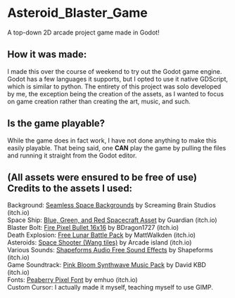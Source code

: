 # Asteroid_Blaster_Game
 A top-down 2D arcade project game made in Godot!

## How it was made:
I made this over the course of weekend to try out the Godot game engine. Godot has a few languages it supports, but I opted to use it native GDScript, which is similar to python.
The entirety of this project was solo developed by me, the exception being the creation of the assets, as I wanted to focus on game creation rather than creating the art, music, and such.

## Is the game playable?
While the game does in fact work, I have not done anything to make this easily playable. That being said, one **CAN** play the game by pulling the files and running it straight from the Godot editor.

## (All assets were ensured to be free of use) Credits to the assets I used:
Background: <a href="https://screamingbrainstudios.itch.io/seamless-space-backgrounds" target="_blank">Seamless Space Backgrounds</a> by Screaming Brain Studios (itch.io)  
Space Ship: <a href="https://guardian5.itch.io/blue-green-and-red-spacecraft-asset" target="_blank">Blue, Green, and Red Spacecraft Asset</a> by Guardian (itch.io)  
Blaster Bolt: <a href="https://bdragon1727.itch.io/fire-pixel-bullet-16x16" target="_blank">Fire Pixel Bullet 16x16</a> by BDragon1727 (itch.io)  
Death Explosion: <a href="https://mattwalkden.itch.io/lunar-battle-pack#google_vignette" target="_blank">Free Lunar Battle Pack</a> by MattWalkden (itch.io)  
Asteroids: <a href="https://arcadeisland.itch.io/space-shooter-wang-tiles" target="_blank">Space Shooter (Wang tiles)</a> by Arcade island (itch.io)  
Various Sounds: <a href="https://shapeforms.itch.io/shapeforms-audio-free-sfx" target="_blank">Shapeforms Audio Free Sound Effects</a> by Shapeforms (itch.io)  
Game Soundtrack: <a href="https://davidkbd.itch.io/pink-bloom-synthwave-music-pack" target="_blank">Pink Bloom Synthwave Music Pack</a> by David KBD (itch.io)  
Fonts: <a href="https://emhuo.itch.io/peaberry-pixel-font" target="_blank">Peaberry Pixel Font</a> by emhuo (itch.io)  
Custom Cursor: I actually made it myself, teaching myself to use GIMP.
